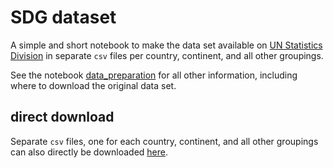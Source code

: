 # SDG dataset

A simple and short notebook to make the data set available on [UN Statistics Division](https://unstats.un.org/sdgs/indicators/database/) in separate `csv` files per country, continent, and all other groupings.

See the notebook [data_preparation](https://github.com/felix-laumann/SDG-dataset/blob/master/data_preparation.ipynb) for all other information, including where to download the original data set.

## direct download
Separate `csv` files, one for each country, continent, and all other groupings can also directly be downloaded [here](https://www.dropbox.com/sh/z54b8kgb7awpk56/AADGRnBd3ZH7unFwC9PnB8xaa?dl=0).


